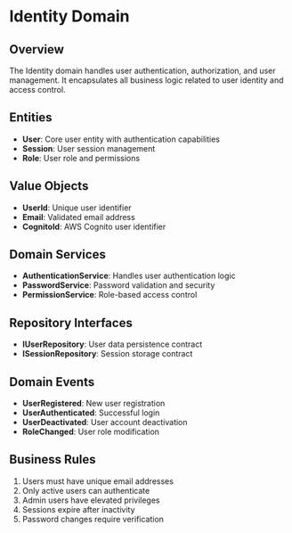 # Identity Domain

## Overview
The Identity domain handles user authentication, authorization, and user management. It encapsulates all business logic related to user identity and access control.

## Entities
- **User**: Core user entity with authentication capabilities
- **Session**: User session management
- **Role**: User role and permissions

## Value Objects
- **UserId**: Unique user identifier
- **Email**: Validated email address
- **CognitoId**: AWS Cognito user identifier

## Domain Services
- **AuthenticationService**: Handles user authentication logic
- **PasswordService**: Password validation and security
- **PermissionService**: Role-based access control

## Repository Interfaces
- **IUserRepository**: User data persistence contract
- **ISessionRepository**: Session storage contract

## Domain Events
- **UserRegistered**: New user registration
- **UserAuthenticated**: Successful login
- **UserDeactivated**: User account deactivation
- **RoleChanged**: User role modification

## Business Rules
1. Users must have unique email addresses
2. Only active users can authenticate
3. Admin users have elevated privileges
4. Sessions expire after inactivity
5. Password changes require verification